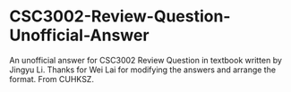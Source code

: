 # CSC3002-Review-Question-Unofficial-Answer
An unofficial answer for CSC3002 Review Question in textbook written by Jingyu Li. Thanks for Wei Lai for modifying the answers and arrange the format. From CUHKSZ.
